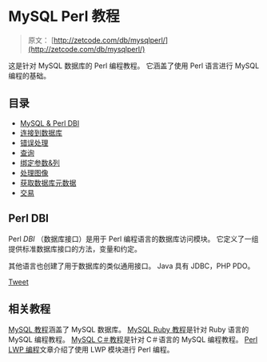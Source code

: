 # MySQL Perl 教程

> 原文： [http://zetcode.com/db/mysqlperl/](http://zetcode.com/db/mysqlperl/)

这是针对 MySQL 数据库的 Perl 编程教程。 它涵盖了使用 Perl 语言进行 MySQL 编程的基础。

## 目录

<nav>

*   [MySQL & Perl DBI](dbi/)
*   [连接到数据库](connect/)
*   [错误处理](err/)
*   [查询](queries/)
*   [绑定参数&列](bind/)
*   [处理图像](images/)
*   [获取数据库元数据](meta/)
*   [交易](trans/)

</nav>

## Perl DBI

Perl _DBI_ （数据库接口）是用于 Perl 编程语言的数据库访问模块。 它定义了一组提供标准数据库接口的方法，变量和约定。

其他语言也创建了用于数据库的类似通用接口。 Java 具有 JDBC，PHP PDO。

[Tweet](https://twitter.com/share) 

## 相关教程

[MySQL 教程](/databases/mysqltutorial/)涵盖了 MySQL 数据库。 [MySQL Ruby 教程](/db/mysqlrubytutorial/)是针对 Ruby 语言的 MySQL 编程教程。 [MySQL C＃教程](/db/mysqlcsharptutorial/)是针对 C＃语言的 MySQL 编程教程。 [Perl LWP 编程](/articles/perllwp/)文章介绍了使用 LWP 模块进行 Perl 编程。
